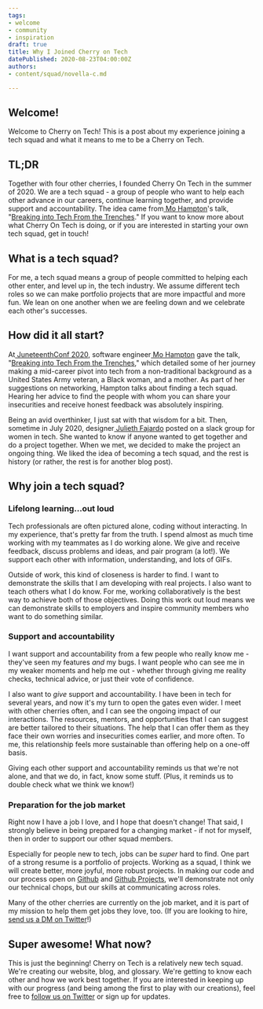 ```yaml
---
tags:
- welcome
- community
- inspiration
draft: true
title: Why I Joined Cherry on Tech
datePublished: 2020-08-23T04:00:00Z
authors:
- content/squad/novella-c.md

---
```

## **Welcome!**

Welcome to Cherry on Tech! This is a post about my experience joining a tech squad and what it means to me to be a Cherry on Tech.

## **TL;DR**

Together with four other cherries, I founded Cherry On Tech in the summer of 2020. We are a tech squad - a group of people who want to help each other advance in our careers, continue learning together, and provide support and accountability. The idea came from[ Mo Hampton](https://twitter.com/moxiehampton)'s talk, "[Breaking into Tech From the Trenches](https://www.youtube.com/watch?v=2N5fI5j-IIs)." If you want to know more about what Cherry On Tech is doing, or if you are interested in starting your own tech squad, get in touch!

## **What is a tech squad?**

For me, a tech squad means a group of people committed to helping each other enter, and level up in, the tech industry. We assume different tech roles so we can make portfolio projects that are more impactful and more fun. We lean on one another when we are feeling down and we celebrate each other's successes.

## **How did it all start?**

At[ JuneteenthConf 2020](https://juneteenthconf.com/), software engineer[ Mo Hampton](https://twitter.com/moxiehampton) gave the talk, "[Breaking into Tech From the Trenches](https://www.youtube.com/watch?v=2N5fI5j-IIs)," which detailed some of her journey making a mid-career pivot into tech from a non-traditional background as a United States Army veteran, a Black woman, and a mother. As part of her suggestions on networking, Hampton talks about finding a tech squad. Hearing her advice to find the people with whom you can share your insecurities and receive honest feedback was absolutely inspiring.

Being an avid overthinker, I just sat with that wisdom for a bit. Then, sometime in July 2020, designer[ Julieth Fajardo](https://www.juliethfajardo.com/) posted on a slack group for women in tech. She wanted to know if anyone wanted to get together and do a project together. When we met, we decided to make the project an ongoing thing. We liked the idea of becoming a tech squad, and the rest is history (or rather, the rest is for another blog post).

## **Why join a tech squad?**

### **Lifelong learning...out loud**

Tech professionals are often pictured alone, coding without interacting. In my experience, that's pretty far from the truth. I spend almost as much time working with my teammates as I do working alone. We give and receive feedback, discuss problems and ideas, and pair program (a lot!). We support each other with information, understanding, and lots of GIFs.

Outside of work, this kind of closeness is harder to find. I want to demonstrate the skills that I am developing with real projects. I also want to teach others what I do know. For me, working collaboratively is the best way to achieve both of those objectives. Doing this work out loud means we can demonstrate skills to employers and inspire community members who want to do something similar.

### **Support and accountability**

I want support and accountability from a few people who really know me - they've seen my features _and_ my bugs. I want people who can see me in my weaker moments and help me out - whether through giving me reality checks, technical advice, or just their vote of confidence.

I also want to _give_ support and accountability. I have been in tech for several years, and now it's my turn to open the gates even wider. I meet with other cherries often, and I can see the ongoing impact of our interactions. The resources, mentors, and opportunities that I can suggest are better tailored to their situations. The help that I can offer them as they face their own worries and insecurities comes earlier, and more often. To me, this relationship feels more sustainable than offering help on a one-off basis.

Giving each other support and accountability reminds us that we're not alone, and that we do, in fact, know some stuff. (Plus, it reminds us to double check what we think we know!)

### **Preparation for the job market**

Right now I have a job I love, and I hope that doesn't change! That said, I strongly believe in being prepared for a changing market - if not for myself, then in order to support our other squad members.

Especially for people new to tech, jobs can be _super_ hard to find. One part of a strong resume is a portfolio of projects. Working as a squad, I think we will create better, more joyful, more robust projects. In making our code and our process open on [Github](https://github.com/cherryontech) and [Github Projects](https://github.com/cherryontech/website/projects/1), we'll demonstrate not only our technical chops, but our skills at communicating across roles.

Many of the other cherries are currently on the job market, and it is part of my mission to help them get jobs they love, too. (If you are looking to hire, [send us a DM on Twitter](https://twitter.com/cherryOnTech)!)

## **Super awesome! What now?**

This is just the beginning! Cherry on Tech is a relatively new tech squad. We're creating our website, blog, and glossary. We're getting to know each other and how we work best together. If you are interested in keeping up with our progress (and being among the first to play with our creations), feel free to [follow us on Twitter](https://twitter.com/cherryOnTech) or sign up for updates.